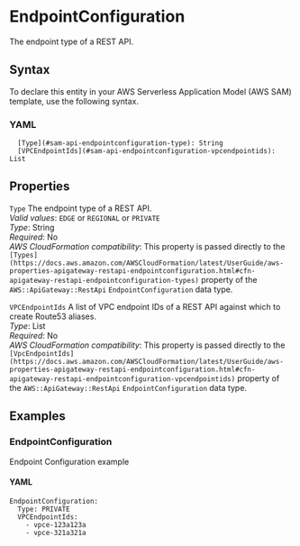 # EndpointConfiguration<a name="sam-property-api-endpointconfiguration"></a>

The endpoint type of a REST API\.

## Syntax<a name="sam-property-api-endpointconfiguration-syntax"></a>

To declare this entity in your AWS Serverless Application Model \(AWS SAM\) template, use the following syntax\.

### YAML<a name="sam-property-api-endpointconfiguration-syntax.yaml"></a>

```
  [Type](#sam-api-endpointconfiguration-type): String
  [VPCEndpointIds](#sam-api-endpointconfiguration-vpcendpointids): List
```

## Properties<a name="sam-property-api-endpointconfiguration-properties"></a>

 `Type`   <a name="sam-api-endpointconfiguration-type"></a>
The endpoint type of a REST API\.  
*Valid values*: `EDGE` or `REGIONAL` or `PRIVATE`  
*Type*: String  
*Required*: No  
*AWS CloudFormation compatibility*: This property is passed directly to the `[Types](https://docs.aws.amazon.com/AWSCloudFormation/latest/UserGuide/aws-properties-apigateway-restapi-endpointconfiguration.html#cfn-apigateway-restapi-endpointconfiguration-types)` property of the `AWS::ApiGateway::RestApi` `EndpointConfiguration` data type\.

 `VPCEndpointIds`   <a name="sam-api-endpointconfiguration-vpcendpointids"></a>
A list of VPC endpoint IDs of a REST API against which to create Route53 aliases\.  
*Type*: List  
*Required*: No  
*AWS CloudFormation compatibility*: This property is passed directly to the `[VpcEndpointIds](https://docs.aws.amazon.com/AWSCloudFormation/latest/UserGuide/aws-properties-apigateway-restapi-endpointconfiguration.html#cfn-apigateway-restapi-endpointconfiguration-vpcendpointids)` property of the `AWS::ApiGateway::RestApi` `EndpointConfiguration` data type\.

## Examples<a name="sam-property-api-endpointconfiguration--examples"></a>

### EndpointConfiguration<a name="sam-property-api-endpointconfiguration--examples--endpointconfiguration"></a>

Endpoint Configuration example

#### YAML<a name="sam-property-api-endpointconfiguration--examples--endpointconfiguration--yaml"></a>

```
EndpointConfiguration:
  Type: PRIVATE
  VPCEndpointIds:
    - vpce-123a123a
    - vpce-321a321a
```